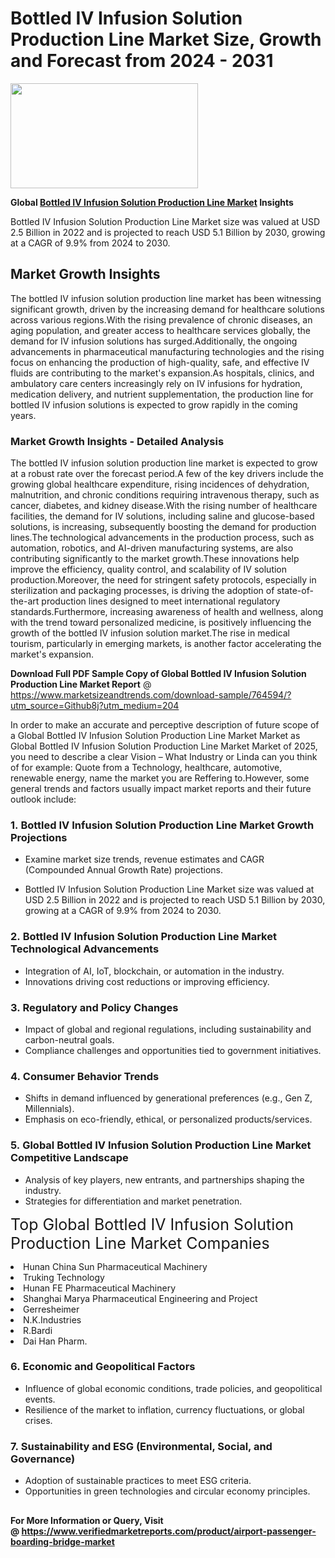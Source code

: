 <H1>Bottled IV Infusion Solution Production Line Market Size, Growth and Forecast from 2024 - 2031</H1><img class="aligncenter size-medium wp-image-584254" src="https://thirdeyenews.in/wp-content/uploads/2024/09/Global-Market-Research-300x168.jpeg" alt="" width="300" height="168" /><p><strong>Global&nbsp;<a href="https://www.marketsizeandtrends.com/download-sample/764594/?utm_source=Github8j?utm_medium=204">Bottled IV Infusion Solution Production Line Market</a> Insights</strong></p><p>Bottled IV Infusion Solution Production Line Market size was valued at USD 2.5 Billion in 2022 and is projected to reach USD 5.1 Billion by 2030, growing at a CAGR of 9.9% from 2024 to 2030.</p><p><h2>Market Growth Insights</h2> The bottled IV infusion solution production line market has been witnessing significant growth, driven by the increasing demand for healthcare solutions across various regions.With the rising prevalence of chronic diseases, an aging population, and greater access to healthcare services globally, the demand for IV infusion solutions has surged.Additionally, the ongoing advancements in pharmaceutical manufacturing technologies and the rising focus on enhancing the production of high-quality, safe, and effective IV fluids are contributing to the market's expansion.As hospitals, clinics, and ambulatory care centers increasingly rely on IV infusions for hydration, medication delivery, and nutrient supplementation, the production line for bottled IV infusion solutions is expected to grow rapidly in the coming years.<h3>Market Growth Insights - Detailed Analysis</h3> The bottled IV infusion solution production line market is expected to grow at a robust rate over the forecast period.A few of the key drivers include the growing global healthcare expenditure, rising incidences of dehydration, malnutrition, and chronic conditions requiring intravenous therapy, such as cancer, diabetes, and kidney disease.With the rising number of healthcare facilities, the demand for IV solutions, including saline and glucose-based solutions, is increasing, subsequently boosting the demand for production lines.The technological advancements in the production process, such as automation, robotics, and AI-driven manufacturing systems, are also contributing significantly to the market growth.These innovations help improve the efficiency, quality control, and scalability of IV solution production.Moreover, the need for stringent safety protocols, especially in sterilization and packaging processes, is driving the adoption of state-of-the-art production lines designed to meet international regulatory standards.Furthermore, increasing awareness of health and wellness, along with the trend toward personalized medicine, is positively influencing the growth of the bottled IV infusion solution market.The rise in medical tourism, particularly in emerging markets, is another factor accelerating the market's expansion.<p><span class=""><strong>Download Full PDF Sample Copy of Global Bottled IV Infusion Solution Production Line Market Report</strong> @ <a href="https://www.marketsizeandtrends.com/download-sample/764594/?utm_source=Github8j?utm_medium=204" target="_blank">https://www.marketsizeandtrends.com/download-sample/764594/?utm_source=Github8j?utm_medium=204</a></span></p><p>In order to make an accurate and perceptive description of future scope of a Global&nbsp;Bottled IV Infusion Solution Production Line Market Market as Global&nbsp;Bottled IV Infusion Solution Production Line Market Market of 2025, you need to describe a clear Vision &ndash; What Industry or Linda can you think of for example: Quote from a Technology, healthcare, automotive, renewable energy, name the market you are Reffering to.However, some general trends and factors usually impact market reports and their future outlook include:</p><h3>1.&nbsp;<strong>Bottled IV Infusion Solution Production Line Market Growth Projections</strong></h3><ul><li>Examine market size trends, revenue estimates and CAGR (Compounded Annual Growth Rate) projections.</li><li><p>Bottled IV Infusion Solution Production Line Market size was valued at USD 2.5 Billion in 2022 and is projected to reach USD 5.1 Billion by 2030, growing at a CAGR of 9.9% from 2024 to 2030.</p></li></ul><h3>2.&nbsp;<strong>Bottled IV Infusion Solution Production Line Market Technological Advancements</strong></h3><ul><li>Integration of AI, IoT, blockchain, or automation in the industry.</li><li>Innovations driving cost reductions or improving efficiency.</li></ul><h3>3.&nbsp;<strong>Regulatory and Policy Changes</strong></h3><ul><li>Impact of global and regional regulations, including sustainability and carbon-neutral goals.</li><li>Compliance challenges and opportunities tied to government initiatives.</li></ul><h3>4.&nbsp;<strong>Consumer Behavior Trends</strong></h3><ul><li>Shifts in demand influenced by generational preferences (e.g., Gen Z, Millennials).</li><li>Emphasis on eco-friendly, ethical, or personalized products/services.</li></ul><h3>5.&nbsp;<strong>Global Bottled IV Infusion Solution Production Line Market Competitive Landscape</strong></h3><ul><li>Analysis of key players, new entrants, and partnerships shaping the industry.</li><li>Strategies for differentiation and market penetration.</li></ul><p data-pm-slice="1 1 []"><span style="color: inherit; font-family: inherit; font-size: 25px;">Top Global Bottled IV Infusion Solution Production Line Market Companies</span></p><div class="" data-test-id=""><p><li>Hunan China Sun Pharmaceutical Machinery</li><li> Truking Technology</li><li> Hunan FE Pharmaceutical Machinery</li><li> Shanghai Marya Pharmaceutical Engineering and Project</li><li> Gerresheimer</li><li> N.K.Industries</li><li> R.Bardi</li><li> Dai Han Pharm.</li></p></div><h3>6.&nbsp;<strong>Economic and Geopolitical Factors</strong></h3><ul><li>Influence of global economic conditions, trade policies, and geopolitical events.</li><li>Resilience of the market to inflation, currency fluctuations, or global crises.</li></ul><h3>7.&nbsp;<strong>Sustainability and ESG (Environmental, Social, and Governance)</strong></h3><ul><li>Adoption of sustainable practices to meet ESG criteria.</li><li>Opportunities in green technologies and circular economy principles.</li></ul><h2><strong style="font-size: 14px;">For More Information or Query, Visit @&nbsp;</strong><a style="background-color: #ffffff; font-size: 14px;" href="https://www.marketsizeandtrends.com/report/bottled-iv-infusion-solution-production-line-market/" target="_blank">https://www.verifiedmarketreports.com/product/airport-passenger-boarding-bridge-market</a></h2>